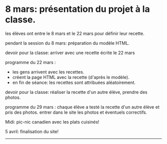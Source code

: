 # 8 mars: présentation du projet à la classe.

les élèves ont entre le 8 mars et le 22 mars pour définir leur recette.

pendant la session du 8 mars: préparation du modèle HTML.

devoir pour la classe: arriver avec une recette écrite le 22 mars

programme du 22 mars : 
- les gens arrivent avec les recettes.
- créent la page HTML avec la recette (d'après le modèle).
- en fin de séance: les recettes sont attribuées aléatoirement.

devoir pour la classe: réaliser la recette d'un autre élève, prendre des photos.

programme du 29 mars : 
chaque élève a testé la recette d'un autre élève et pris des photos.
entrer dans le site les photos et éventuels correctifs.

Midi: pic-nic canadien avec les plats cuisinés!

5 avril: finalisation du site!

***

